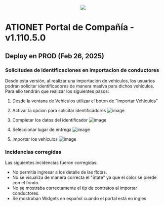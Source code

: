 <p align="center">
  <img src="https://github.com/Ationet/ationetdocs/raw/master/Content/Images/ATIOnetLogo_250x70.png" />
</p>

# ATIONET Portal de Compañía - v1.110.5.0

## Deploy en PROD (Feb 26, 2025)

### Solicitudes de identificaciones en importacion de conductores
Desde esta versión, al realizar una importación de vehículos, los usuarios podrán solicitar identificadores de manera masiva para dichos vehículos.
Para ello tendrán que realizar los siguientes pasos:

1. Desde la ventana de Vehiculos utilizar el boton de "Importar Vehiculos"
2. Activar la opcion para solicitar identificadores 
![image](https://github.com/user-attachments/assets/003648d7-55ab-430c-bc59-9b8d488e9b45)
3. Completar los datos del identificador
![image](https://github.com/user-attachments/assets/c0c28a87-0125-4c48-a494-62e2f98dabcf)

4. Seleccionar lugar de entrega
![image](https://github.com/user-attachments/assets/fc19c220-b4fe-4019-8376-9840d7fd3fad)

5. Importar los vehículos
![image](https://github.com/user-attachments/assets/62990a16-225c-4cc1-90cd-cc1013acbbe3)


### Incidencias corregidas
Las siguientes incidencias fueron corregidas:
- No permitia ingresar a los detalle de las flotas.
- No se visualiza de manera correcta el "State" ya que el color se pierde con el fondo.
- No se mostraba correctamente el tip de contratos al importar conductores.
- Se mostraban Widgets en español cuando el portal está en ingles 
